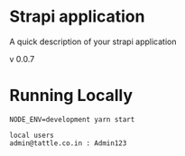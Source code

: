 # Strapi application

A quick description of your strapi application

v 0.0.7

# Running Locally

```
NODE_ENV=development yarn start

local users
admin@tattle.co.in : Admin123
```
